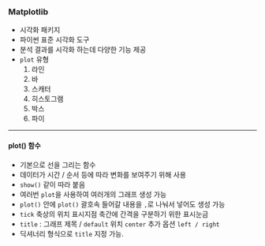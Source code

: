 ### Matplotlib
- 시각화 패키지
- 파이썬 표준 시각화 도구
- 분석 결과를 시각화 하는데 다양한 기능 제공
- `plot` 유형
  1. 라인
  2. 바
  3. 스캐터
  4. 히스토그램
  5. 박스
  6. 파이
---
#### plot() 함수
- 기본으로 선을 그리는 함수
- 데이터가 시간 / 순서 등에 따라 변화를 보여주기 위해 사용
- `show()` 같이 따라 붙음
- 여러번 `plot`을 사용하여 여러개의 그래프 생성 가능
- `plot()` 안에 `plot()` 괄호속 들어갈 내용을 `,`로 나눠서 넣어도 생성 가능
- `tick` 축상의 위치 표시지점 축간에 간격을 구분하기 위한 표시눈금
- `title` : 그래프 제목 / `default` 위치 `center`  추가 옵션 `left / right`
- 딕셔너리 형식으로 `title` 지정 가능.
